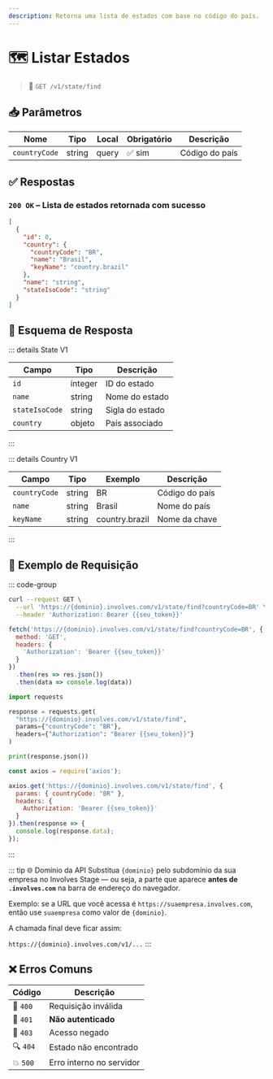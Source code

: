 ```yaml
---
description: Retorna uma lista de estados com base no código do país.
---
```


# 🗺️ Listar Estados

> 🔗 `GET /v1/state/find`


## 📥 Parâmetros

| Nome          | Tipo   | Local | Obrigatório | Descrição      |
| ------------- | ------ | ----- | ----------- | -------------- |
| `countryCode` | string | query | ✅ sim       | Código do país |


## ✅ Respostas

### `200 OK` – Lista de estados retornada com sucesso

```json
[
  {
    "id": 0,
    "country": {
      "countryCode": "BR",
      "name": "Brasil",
      "keyName": "country.brazil"
    },
    "name": "string",
    "stateIsoCode": "string"
  }
]
```


## 🧬 Esquema de Resposta

::: details State V1

| Campo          | Tipo    | Descrição       |
| -------------- | ------- | --------------- |
| `id`           | integer | ID do estado    |
| `name`         | string  | Nome do estado  |
| `stateIsoCode` | string  | Sigla do estado |
| `country`      | objeto  | País associado  |

:::

::: details Country V1

| Campo         | Tipo   | Exemplo        | Descrição      |
| ------------- | ------ | -------------- | -------------- |
| `countryCode` | string | BR             | Código do país |
| `name`        | string | Brasil         | Nome do país   |
| `keyName`     | string | country.brazil | Nome da chave  |

:::


## 📘 Exemplo de Requisição

::: code-group

```bash [🟢 cURL]
curl --request GET \
  --url 'https://{dominio}.involves.com/v1/state/find?countryCode=BR' \
  --header 'Authorization: Bearer {{seu_token}}'
```

```js [🟡 JavaScript]
fetch('https://{dominio}.involves.com/v1/state/find?countryCode=BR', {
  method: 'GET',
  headers: {
    'Authorization': 'Bearer {{seu_token}}'
  }
})
  .then(res => res.json())
  .then(data => console.log(data))
```

```python [🔵 Python]
import requests

response = requests.get(
  "https://{dominio}.involves.com/v1/state/find",
  params={"countryCode": "BR"},
  headers={"Authorization": "Bearer {{seu_token}}"}
)

print(response.json())
```

```js [🟣 Node.js]
const axios = require('axios');

axios.get('https://{dominio}.involves.com/v1/state/find', {
  params: { countryCode: "BR" },
  headers: {
    Authorization: 'Bearer {{seu_token}}'
  }
}).then(response => {
  console.log(response.data);
});
```

:::


::: tip 🌐 Domínio da API
Substitua `{dominio}` pelo subdomínio da sua empresa no Involves Stage — ou seja, a parte que aparece **antes de `.involves.com`** na barra de endereço do navegador.

Exemplo: se a URL que você acessa é `https://suaempresa.involves.com`, então use `suaempresa` como valor de `{dominio}`.

A chamada final deve ficar assim:

`https://{dominio}.involves.com/v1/...`
:::


## ❌ Erros Comuns

| Código | Descrição                      |
|--------|--------------------------------|
| 🔴 `400`  | Requisição inválida            |
| 🔐 `401`  | **Não autenticado**            |
| 🚫 `403`  | Acesso negado                  |
| 🔍 `404`  | Estado não encontrado          |
| 💥 `500`  | Erro interno no servidor       |
